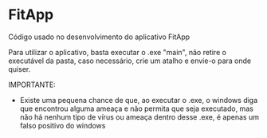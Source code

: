 # FitApp
Código usado no desenvolvimento do aplicativo FitApp

Para utilizar o aplicativo, basta executar o .exe "main", não retire o executável da pasta, caso necessário, crie um atalho e envie-o para onde quiser.

IMPORTANTE:

- Existe uma pequena chance de que, ao executar o .exe, o windows diga que encontrou alguma ameaça e não permita que seja executado, mas não há nenhum tipo de vírus ou ameaça dentro desse .exe, é apenas um falso positivo do windows
